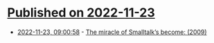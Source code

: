 # [Published on 2022-11-23](index.md)

* [2022-11-23, 09:00:58](https://news.ycombinator.com/item?id=33716773) - [The miracle of Smalltalk’s become: (2009)](https://gbracha.blogspot.com/2009/07/miracle-of-become.html)
